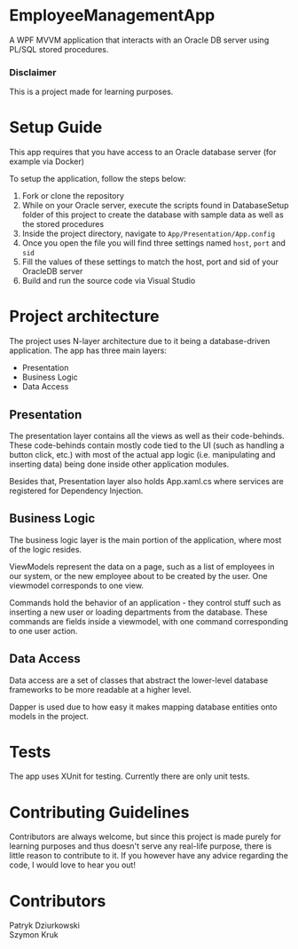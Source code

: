 # EmployeeManagementApp
A WPF MVVM application that interacts with an Oracle DB server using PL/SQL stored procedures.

### Disclaimer
This is a project made for learning purposes.

# Setup Guide
This app requires that you have access to an Oracle database server (for example via Docker)

To setup the application, follow the steps below:
1. Fork or clone the repository
2. While on your Oracle server, execute the scripts found in DatabaseSetup folder of this project to create the database with sample data as well as the stored procedures
3. Inside the project directory, navigate to ```App/Presentation/App.config```
4. Once you open the file you will find three settings named ```host```, ```port``` and ```sid```
5. Fill the values of these settings to match the host, port and sid of your OracleDB server
6. Build and run the source code via Visual Studio

# Project architecture
The project uses N-layer architecture due to it being a database-driven application.
The app has three main layers:
* Presentation
* Business Logic
* Data Access

## Presentation
The presentation layer contains all the views as well as their code-behinds. These
code-behinds contain mostly code tied to the UI (such as handling a button click, etc.)
with most of the actual app logic (i.e. manipulating and inserting data) being done inside
other application modules.

Besides that, Presentation layer also holds App.xaml.cs where services are registered
for Dependency Injection.

## Business Logic
The business logic layer is the main portion of the application, where most of the logic resides.

ViewModels represent the data on a page, such as a list of employees in our system, or the new employee
about to be created by the user. One viewmodel corresponds to one view.

Commands hold the behavior of an application - they control stuff such as inserting a new user or loading
departments from the database. These commands are fields inside a viewmodel, with one command corresponding to
one user action.

## Data Access
Data access are a set of classes that abstract the lower-level database frameworks to be more readable
at a higher level.

Dapper is used due to how easy it makes mapping database entities onto models in the project.

# Tests
The app uses XUnit for testing. Currently there are only unit tests.

# Contributing Guidelines
Contributors are always welcome, but since this project is made purely for learning purposes and thus doesn't
serve any real-life purpose, there is little reason to contribute to it. If you however have any advice regarding the
code, I would love to hear you out!

# Contributors
Patryk Dziurkowski  
Szymon Kruk
